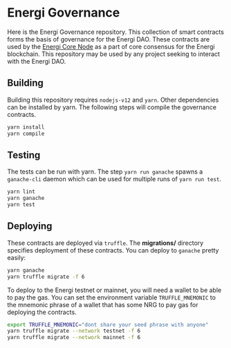 # Energi Governance
Here is the Energi Governance repository. This collection of smart contracts forms the basis of governance for the Energi DAO. These contracts are used by the [Energi Core Node](https://github.com/energicryptocurrency/energi) as a part of core consensus for the Energi blockchain. This repository may be used by any project seeking to interact with the Energi DAO.

## Building
Building this repository requires `nodejs-v12` and `yarn`. Other dependencies can be installed by yarn. The following steps will compile the governance contracts.
```sh
yarn install
yarn compile
```

## Testing
The tests can be run with yarn. The step `yarn run ganache` spawns a `ganache-cli` daemon which can be used for multiple runs of `yarn run test`.

```sh
yarn lint
yarn ganache
yarn test
```

## Deploying
These contracts are deployed via `truffle`. The **migrations/** directory specifies deployment of these contracts. You can deploy to `ganache` pretty easily:
```sh
yarn ganache
yarn truffle migrate -f 6
```

To deploy to the Energi testnet or mainnet, you will need a wallet to be able to pay the gas. You can set the environment variable `TRUFFLE_MNEMONIC` to the mnemonic phrase of a wallet that has some NRG to pay gas for deploying the contracts.
```sh
export TRUFFLE_MNEMONIC="dont share your seed phrase with anyone"
yarn truffle migrate --network testnet -f 6
yarn truffle migrate --network mainnet -f 6
```

